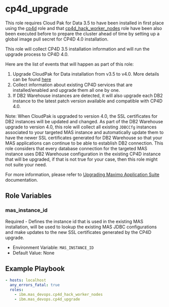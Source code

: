 cp4d_upgrade
=============
This role requires Cloud Pak for Data 3.5 to have been installed in first place using the [cp4d](cp4d.md) role and that [cp4d_hack_worker_nodes](cp4d_hack_worker_nodes.md) role have been also been executed before to prepare the cluster ahead of time by setting up a global image pull secret for CP4D 4.0 installation.

This role will collect CP4D 3.5 installation information and will run the upgrade process to CP4D 4.0.

Here are the list of events that will happen as part of this role:

1. Upgrade CloudPak for Data installation from v3.5 to v4.0. More details can be found [here](https://www.ibm.com/docs/en/cloud-paks/cp-data/4.0?topic=upgrading-from-version-35)
2. Collect information about existing CP4D services that are installed/enabled and upgrade them all one by one.
3. If DB2 Warehouse instances are detected, it will also upgrade each DB2 instance to the latest patch version available and compatible with CP4D 4.0.

Note: When CloudPak is upgraded to version 4.0, the SSL certificates for DB2 instances will be updated and changed. As part of the DB2 Warehouse upgrade to version 4.0, this role will collect all existing `JDBCCfg` instances associated to your targeted MAS instance and automatically update them to have the newer SSL certificates generated for DB2 Warehouse so that your MAS applications can continue to be able to establish DB2 connection.
This role considers that every database connection for the targeted MAS instance uses DB2 Warehouse configuration in the existing CP4D instance that will be upgraded, if that is not true for your case, then this role might not suite your need.

For more information, please refer to [Upgrading Maximo Application Suite](https://www.ibm.com/docs/en/mas87/8.7.0?topic=upgrading) documentation.

Role Variables
--------------
### mas_instance_id
Required - Defines the instance id that is used in the existing MAS installation, will be used to lookup the existing MAS JDBC configurations and make updates to the new SSL certificates generated by the CP4D upgrade.

- Environment Variable: `MAS_INSTANCE_ID`
- Default Value: None

Example Playbook
----------------

```yaml
- hosts: localhost
  any_errors_fatal: true
  roles:
    - ibm.mas_devops.cp4d_hack_worker_nodes
    - ibm.mas_devops.cp4d_upgrade
```
